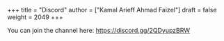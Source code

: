 +++
title = "Discord"
author = ["Kamal Arieff Ahmad Faizel"]
draft = false
weight = 2049
+++

You can join the channel here: <https://discord.gg/2QDyupzBRW>
